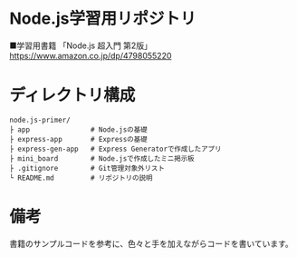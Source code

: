 # Node.js学習用リポジトリ
■学習用書籍
「Node.js 超入門 第2版」
https://www.amazon.co.jp/dp/4798055220


# ディレクトリ構成
```
node.js-primer/
├ app               # Node.jsの基礎
├ express-app       # Expressの基礎
├ express-gen-app   # Express Generatorで作成したアプリ
├ mini_board        # Node.jsで作成したミニ掲示板
├ .gitignore        # Git管理対象外リスト
└ README.md         # リポジトリの説明
```


# 備考
書籍のサンプルコードを参考に、色々と手を加えながらコードを書いています。
